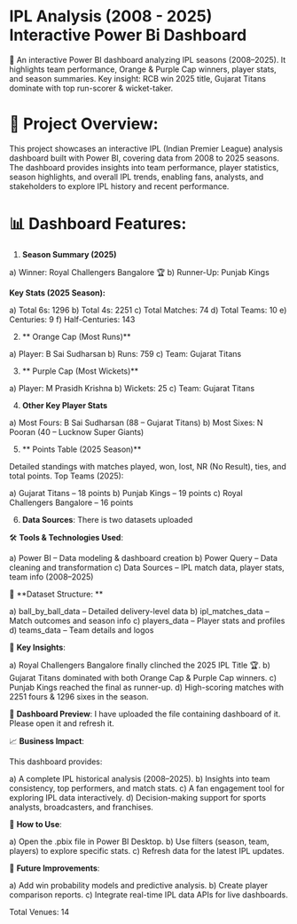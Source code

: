 # IPL Analysis (2008 - 2025) Interactive Power Bi Dashboard

 🏏 An interactive Power BI dashboard analyzing IPL seasons (2008–2025). It highlights team performance, Orange &amp; Purple Cap winners, player stats, and season summaries. Key insight: RCB win 2025 title, Gujarat Titans dominate with top run-scorer & wicket-taker.  


 # 📌 Project Overview: 

This project showcases an interactive IPL (Indian Premier League) analysis dashboard built with Power BI, covering data from 2008 to 2025 seasons.
The dashboard provides insights into team performance, player statistics, season highlights, and overall IPL trends, enabling fans, analysts, and stakeholders to explore IPL history and recent performance. 


# 📊 Dashboard Features: 

1. **Season Summary (2025)**

a) Winner:  Royal Challengers Bangalore 🏆
b) Runner-Up:  Punjab Kings

**Key Stats (2025 Season):**

a) Total 6s: 1296
b) Total 4s: 2251
c) Total Matches: 74
d) Total Teams: 10
e) Centuries: 9
f) Half-Centuries: 143   

2. ** Orange Cap (Most Runs)**

a) Player: B Sai Sudharsan
b) Runs: 759
c) Team: Gujarat Titans  

3. ** Purple Cap (Most Wickets)**

a) Player: M Prasidh Krishna
b) Wickets: 25
c) Team: Gujarat Titans  

4. **Other Key Player Stats**

a) Most Fours:   B Sai Sudharsan (88 – Gujarat Titans)
b) Most Sixes:   N Pooran (40 – Lucknow Super Giants) 

5. ** Points Table (2025 Season)**

Detailed standings with matches played, won, lost, NR (No Result), ties, and total points.
Top Teams (2025):

a) Gujarat Titans – 18 points
b) Punjab Kings – 19 points
c) Royal Challengers Bangalore – 16 points 

6.  **Data Sources**:  There is two datasets uploaded


🛠  **Tools & Technologies Used**:

a) Power BI – Data modeling & dashboard creation
b) Power Query – Data cleaning and transformation
c) Data Sources – IPL match data, player stats, team info (2008–2025) 


📂  **Dataset Structure: **

a) ball_by_ball_data – Detailed delivery-level data
b) ipl_matches_data – Match outcomes and season info
c) players_data – Player stats and profiles
d) teams_data – Team details and logos       


🚀  **Key Insights**: 

a) Royal Challengers Bangalore finally clinched the 2025 IPL Title 🏆.
b) Gujarat Titans dominated with both Orange Cap & Purple Cap winners.
c) Punjab Kings reached the final as runner-up.
d) High-scoring matches with 2251 fours & 1296 sixes in the season.  


📸  **Dashboard Preview**:  I have uploaded the file containing dashboard of it. Please open it and refresh it.  


📈  **Business Impact**: 

This dashboard provides:

a) A complete IPL historical analysis (2008–2025).
b) Insights into team consistency, top performers, and match stats.
c) A fan engagement tool for exploring IPL data interactively.
d) Decision-making support for sports analysts, broadcasters, and franchises.  


📌  **How to Use**: 

a) Open the .pbix file in Power BI Desktop.
b) Use filters (season, team, players) to explore specific stats.
c) Refresh data for the latest IPL updates.   


🔮  **Future Improvements**: 

a) Add win probability models and predictive analysis.
b) Create player comparison reports.
c) Integrate real-time IPL data APIs for live dashboards.

Total Venues: 14
